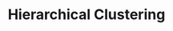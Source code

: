 ---
title: "Hierarchical Clustering"

categories: ['']

tags: ['Hierarchical', 'Clustering']

arabic: ['التجميع الهرمي', 'التكتل الهرمي', 'المجموعات الهرمية']

publishers: ['معجم مصطلحات التعلم الآلي والتعلم العميق وعلم البيانات']

types: "word"

slug: ""
---